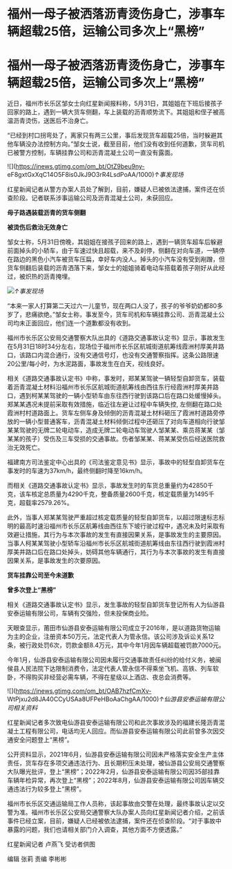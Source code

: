# 福州一母子被洒落沥青烫伤身亡，涉事车辆超载25倍，运输公司多次上“黑榜”

# 福州一母子被洒落沥青烫伤身亡，涉事车辆超载25倍，运输公司多次上“黑榜”

近日，福州市长乐区邹女士向红星新闻报料称，5月31日，其姐姐在下班后接孩子回家的路上，遇到一辆大货车侧翻，车上装载的沥青顺势流下。其姐姐和侄子被高温沥青烫伤，送医后不治身亡。

“已经到村口拐弯处了，离家只有两三公里，事后发现货车超载25倍，当时躲避其他车辆没办法控制方向。”邹女士说，截至目前，他们没有收到任何道歉，货车司机已被警方控制，车辆挂靠公司和沥青混凝土公司一直没有露面。

![](https://inews.gtimg.com/om_bt/OtZ9beu9ny-
eF8gxtGxXqC14O5F8is0JkJ9O3rR4LsdPoAA/1000)_↑事发现场_

红星新闻记者从警方办案人员处了解到，目前，嫌疑人已被依法逮捕，案件还在侦查阶段。记者联系涉事运输公司及沥青混凝土公司，未获回应。

**母子路遇装载沥青的货车侧翻**

**被烫伤后救治无效身亡**

邹女士称，5月31日傍晚，其姐姐在接孩子回来的路上，遇到一辆货车超车后躲避前面掉头的小轿车，由于车速过快且超载，来不及刹停，侧翻在对向车道，一辆停在路边的黑色小汽车被货车压扁，幸好车内没人。掉头的小汽车没有受到剐蹭，但货车侧翻后装载的沥青洒落下来，邹女士的姐姐骑着电动车搭载着孩子刚好从此经过，被炽热的沥青掩埋。

![](https://inews.gtimg.com/om_bt/OFpQ8ekizwIwaGwKnJ64BE5sjiW9okAyIcNLZYMR7FBLIAA/1000)_↑事发现场_

“本来一家人打算第二天过六一儿童节，现在两口人没了，孩子的爷爷奶奶都80多岁了，悲痛欲绝。”邹女士称，事发至今，货车司机和车辆挂靠公司、沥青混凝土公司均未正面回应，他们连一个道歉都没有收到。

福州市长乐区公安局交通警察大队出具的《道路交通事故认定书》显示，事故发生在5月31日18时34分左右，现场位于福州市长乐区航城街道航筹线霞洲村厚美井路口，该路口内混合通行，没有交通信号灯，也没有交通警察指挥。这条公路限速20公里/每小时，为水泥路面，事故发生在白天，视线良好。

相关《道路交通事故认定书》中称，事发时，郑某某驾驶一辆轻型自卸货车，装载着沥青混凝土材料沿福州市长乐区航城街道航筹线由西往东行经霞洲村厚美井路口，遇到柯某某驾驶的一辆小型轿车由东往西行驶到该路口后在路口处缓慢掉头。郑某某遇况未提前采取有效措施，临近往左避让过程中车辆失控,
左侧翻在路口处霞洲村村道路面上。货车左侧车身及倾倒的沥青混凝土材料砸压了霞洲村道路旁停放的一辆小型普通客车，沥青混凝土材料倾倒过程中还砸压了对向车道相向行驶邹某某驾驶的无牌二轮电动车，造成无牌二轮电动车驾驶人邹某某、乘员蒋某某（邹某某的孩子）受伤及三车受损的交通事故。伤者邹某某、蒋某某受伤后经送医院救治无效死亡。

福建南方司法鉴定中心出具的《司法鉴定意见书》显示，事故中的轻型自卸货车在事发时的车速为37km/h，最终侧翻时降至16km/h。

而相关《道路交通事故认定书》显示，事故发生时的车货总重量约为42850千克，该车核定总质量为4290千克，整备质量2600千克，核定载质量为1495千克，超载率2579.26%。

此外，当事人郑某某驾驶严重超过核定载质量的轻型自卸货车，以超过限速标志标明的最高时速沿福州市长乐区航筹线由西往东下坡行驶过程中，遇况未及时采取有效避让措施，其行为与本次事故的发生有直接因果关系，是事故发生的主要原因。当事人柯某某驾驶小型轿车沿福州市长乐区航城街道航筹线由东往西行驶到霞洲村厚美井路口后在路口处掉头，妨碍其他车辆通行，其行为与本次事故的发生有直接因果关系，是事故发生的次要原因。

**货车挂靠公司至今未道歉**

**曾多次登上“黑榜”**

相关《道路交通事故认定书》显示，发生事故的轻型自卸货车登记所有人为仙游县安泰运输有限公司，车辆有交强险，但未投保商业险。

天眼查显示，莆田市仙游县安泰运输有限公司成立于2016年，是以道路货物运输为主的企业，注册资本50万元，法定代表人为管永信。该公司涉及诉讼关系12条，被行政处罚6次，罚款金额8.4万元，其中今年1月因车辆超载被罚款7000元。

今年1月，仙游县安泰运输有限公司因未履行交通事故责任纠纷的给付义务，被闽侯县人民法院下达限制消费令，法定代表人管永信不得乘坐飞机、高铁、列车软卧，不得购买非经营必需车辆，不得在星级以上酒店、夜总会消费等。

![](https://inews.gtimg.com/om_bt/OAB7hzfCmXv-
WtPjxu2d8JA40CCyUSAa8UFPeHBoAaChgAA/1000)_↑仙游县安泰运输有限公司相关资料_

红星新闻记者多次致电仙游县安泰运输有限公司和此次事故涉及的福建长隆沥青混凝土工程有限公司，电话均无人回应。而仙游县安泰运输有限公司此前曾多次因交通安全问题登上“黑榜”。

公开资料显示，2021年6月，仙游县安泰运输有限公司因未严格落实安全生产主体责任，货车存在多项交通违法行为、且长期积压未处理，被仙游县公安局交通警察大队曝光批评，登上“黑榜”；2022年2月，仙游县安泰运输有限公司因35部挂靠车辆年检异常，再次登上“黑榜”；2022年8月，仙游县安泰运输有限公司因车辆交通违法行为较多登上“黑榜”。

福州市长乐区交通运输局工作人员称，该起事故由交警在处理，最终事故认定以交警为准。福州市长乐区公安局交通警察大队办案人员向红星新闻记者介绍，之前该事件已经立案，目前，嫌疑人已经被依法逮捕，案件还在侦查阶段。“对于事故中暴露的问题，我们也请相关部门介入调查，其他方面不方便透露。”

红星新闻记者 卢燕飞 受访者供图

编辑 张莉 责编 李彬彬

